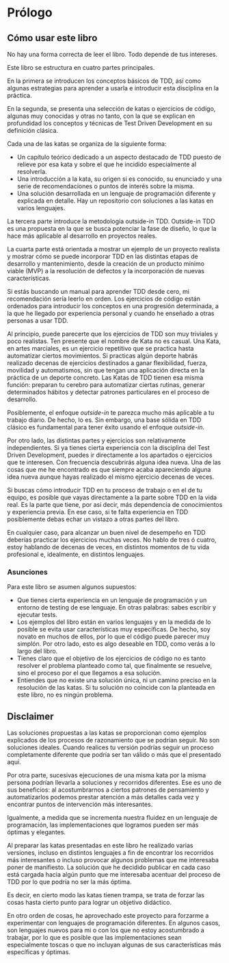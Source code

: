 # Prólogo #

## Cómo usar este libro

No hay una forma correcta de leer el libro. Todo depende de tus intereses. 

Este libro se estructura en cuatro partes principales.

En la primera se introducen los conceptos básicos de TDD, así como algunas estrategias para aprender a usarla e introducir esta disciplina en la práctica.

En la segunda, se presenta una selección de katas o ejercicios de código, algunas muy conocidas y otras no tanto, con la que se explican en profundidad los conceptos y técnicas de Test Driven Development en su definición clásica.

Cada una de las katas se organiza de la siguiente forma:

* Un capítulo teórico dedicado a un aspecto destacado de TDD puesto de relieve por esa kata y sobre el que he incidido especialmente al resolverla.
* Una introducción a la kata, su origen si es conocido, su enunciado y una serie de recomendaciones o puntos de interés sobre la misma.
* Una solución desarrollada en un lenguaje de programación diferente y explicada en detalle. Hay un repositorio con soluciones a las katas en varios lenguajes.

La tercera parte introduce la metodología outside-in TDD. Outside-in TDD es una propuesta en la que se busca potenciar la fase de diseño, lo que la hace más aplicable al desarrollo en proyectos reales.

La cuarta parte está orientada a mostrar un ejemplo de un proyecto realista y mostrar cómo se puede incorporar TDD en las distintas etapas de desarrollo y mantenimiento, desde la creación de un producto mínimo viable (MVP) a la resolución de defectos y la incorporación de nuevas características.

Si estás buscando un manual para aprender TDD desde cero, mi recomendación sería leerlo en orden. Los ejercicios de código están ordenados para introducir los conceptos en una progresión determinada, a la que he llegado por experiencia personal y cuando he enseñado a otras personas a usar TDD.

Al principio, puede parecerte que los ejercicios de TDD son muy triviales y poco realistas. Ten presente que el nombre de Kata no es casual. Una Kata, en artes marciales, es un ejercicio repetitivo que se practica hasta automatizar ciertos movimientos. Si practicas algún deporte habrás realizado decenas de ejercicios destinados a ganar flexibilidad, fuerza, movilidad y automatismos, sin que tengan una aplicación directa en la práctica de un deporte concreto. Las Katas de TDD tienen esa misma función: preparan tu cerebro para automatizar ciertas rutinas, generar determinados hábitos y detectar patrones particulares en el proceso de desarrollo.

Posiblemente, el enfoque *outside-in* te parezca mucho más aplicable a tu trabajo diario. De hecho, lo es. Sin embargo, una base sólida en TDD clásico es fundamental para tener éxito usando el enfoque *outside-in*.

Por otro lado, las distintas partes y ejercicios son relativamente independientes. Si ya tienes cierta experiencia con la disciplina del Test Driven Development, puedes ir directamente a los apartados o ejercicios que te interesen. Con frecuencia descubrirás alguna idea nueva. Una de las cosas que me he encontrado es que siempre acaba apareciendo alguna idea nueva aunque hayas realizado el mismo ejercicio decenas de veces.

Si buscas cómo introducir TDD en tu proceso de trabajo o en el de tu equipo, es posible que vayas directamente a la parte sobre TDD en la vida real. Es la parte que tiene, por así decir, más dependencia de conocimientos y experiencia previa. En ese caso, si te falta experiencia en TDD posiblemente debas echar un vistazo a otras partes del libro.

En cualquier caso, para alcanzar un buen nivel de desempeño en TDD deberías practicar los ejercicios muchas veces. No hablo de tres ó cuatro, estoy hablando de decenas de veces, en distintos momentos de tu vida profesional e, idealmente, en distintos lenguajes.

### Asunciones

Para este libro se asumen algunos supuestos:

* Que tienes cierta experiencia en un lenguaje de programación y un entorno de testing de ese lenguaje. En otras palabras: sabes escribir y ejecutar tests.
* Los ejemplos del libro están en varios lenguajes y en la medida de lo posible se evita usar características muy específicas. De hecho, soy novato en muchos de ellos, por lo que el código puede parecer muy simplón. Por otro lado, esto es algo deseable en TDD, como verás a lo largo del libro.
* Tienes claro que el objetivo de los ejercicios de código no es tanto resolver el problema planteado como tal, que finalmente se resuelve, sino el proceso por el que llegamos a esa solución.
* Entiendes que no existe una solución única, ni un camino preciso en la resolución de las katas. Si tu solución no coincide con la planteada en este libro, no es ningún problema.

## Disclaimer

Las soluciones propuestas a las katas se proporcionan como ejemplos explicados de los procesos de razonamiento que se podrían seguir. No son soluciones ideales. Cuando realices tu versión podrías seguir un proceso completamente diferente que podría ser tan válido o más que el presentado aquí.

Por otra parte, sucesivas ejecuciones de una misma kata por la misma persona podrían llevarla a soluciones y recorridos diferentes. Ese es uno de sus beneficios: al acostumbrarnos a ciertos patrones de pensamiento y automatizarlos podemos prestar atención a más detalles cada vez y encontrar puntos de intervención más interesantes.

Igualmente, a medida que se incrementa nuestra fluidez en un lenguaje de programación, las implementaciones que logramos pueden ser más óptimas y elegantes.

Al preparar las katas presentadas en este libro he realizado varias versiones, incluso en distintos lenguajes a fin de encontrar los recorridos más interesantes o incluso provocar algunos problemas que me interesaba poner de manifiesto. La solución que he decidido publicar en cada caso está cargada hacia algún punto que me interesaba acentuar del proceso de TDD por lo que podría no ser la más óptima.

Es decir, en cierto modo las katas tienen trampa, se trata de forzar las cosas hasta cierto punto para lograr un objetivo didáctico.

En otro orden de cosas, he aprovechado este proyecto para forzarme a experimentar con lenguajes de programación diferentes. En algunos casos, son lenguajes nuevos para mi o con los que no estoy acostumbrado a trabajar, por lo que es posible que las implementaciones sean especialmente toscas o que no incluyan algunas de sus características más específicas y óptimas.
